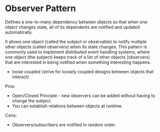 # Observer Pattern
Defines a one-to-many dependency between objects so that when one object changes state, all of its dependents are notified and updated automatically.

It allows one object (called the subject or observable) to notify multiple other objects (called observers) when its state changes. This pattern is commonly used to implement distributed event handling systems, where one object (the subject) keeps track of a list of other objects (observers) that are interested in being notified when something interesting happens.
- loose coupled (strive for loosely coupled designs between objects that interact)

Pros:
- Open/Closed Principle - new observers can be added without having to change the subject.
- You can establish relations between objects at runtime.

Cons:
- Observers/subscribers are notified in random order.